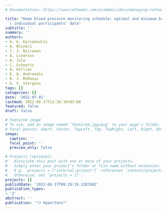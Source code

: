 ```yaml
---
# Documentation: https://sourcethemes.com/academic/docs/managing-content/

title: "Home blood pressure monitoring schedule: optimal and minimum based on 2122\
  \ individual participants' data"
subtitle: ''
summary: ''
authors:
- K. G. Kyriakoulis
- A. Ntineri
- T. J. Niiranen
- A. Lindroos
- A. Jula
- C. Schwartz
- A. Kollias
- E. A. Andreadis
- R. J. McManus
- G. S. Stergiou
tags: []
categories: []
date: '2022-07-01'
lastmod: 2022-08-17T12:20:19+03:00
featured: false
draft: false

# Featured image
# To use, add an image named `featured.jpg/png` to your page's folder.
# Focal points: Smart, Center, TopLeft, Top, TopRight, Left, Right, BottomLeft, Bottom, BottomRight.
image:
  caption: ''
  focal_point: ''
  preview_only: false

# Projects (optional).
#   Associate this post with one or more of your projects.
#   Simply enter your project's folder or file name without extension.
#   E.g. `projects = ["internal-project"]` references `content/project/deep-learning/index.md`.
#   Otherwise, set `projects = []`.
projects: []
publishDate: '2022-08-17T09:20:19.128786Z'
publication_types:
- '2'
abstract: ''
publication: '*J Hypertens*'
---
```

